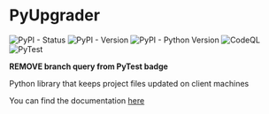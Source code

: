 # PyUpgrader

![PyPI - Status](https://img.shields.io/pypi/status/pyupgrader)
![PyPI - Version](https://img.shields.io/pypi/v/pyupgrader)
![PyPI - Python Version](https://img.shields.io/pypi/pyversions/pyupgrader)
![CodeQL](https://github.com/Trogiken/PyUpgrader/actions/workflows/codeql.yml/badge.svg)
![PyTest](https://github.com/Trogiken/PyUpgrader/actions/workflows/python-package.yml/badge.svg?branch=package-testing)

**REMOVE branch query from PyTest badge**

Python library that keeps project files updated on client machines

You can find the documentation [here](https://github.com/Trogiken/PyUpgrader/wiki/)
